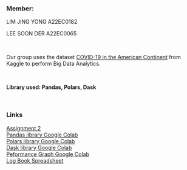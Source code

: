 ### Member:
<p>LIM JING YONG A22EC0182</p>
<p>LEE SOON DER A22EC0065</p>

<br>

Our group uses the dataset [COVID-19 in the American Continent](https://www.kaggle.com/datasets/tavoglc/covid19-in-the-american-continent/data?select=continental2.csv) from Kaggle to perform Big Data Analytics.

<br>

**<p>Library used: Pandas, Polars, Dask</p>**

<br>

### Links
[Assignment 2](https://github.com/Jingyong14/HPDP02/blob/main/2425/assignment/submission/Group_Shockwave/big_data.md)
<br>
[Pandas library Google Colab](https://colab.research.google.com/drive/1f-2D5nJEvXicxa16Qt-VEDMfa279nZLc?usp=sharing#scrollTo=rIwM8MZ_0pZO)
<br>
[Polars library Google Colab](https://colab.research.google.com/drive/1lzwhVm62mxMs00rsRQB7ycp2LnQmqlmj?usp=sharing)
<br>
[Dask library Google Colab](https://colab.research.google.com/drive/1fVwd_XRN0ipIYVOyB8UT7EjTQXyrhxu9?usp=sharing)
<br>
[Peformance Graph Google Colab](https://colab.research.google.com/drive/1Wd8PNJKB6aBPTY-TEEdfXcNwfQg0TiSI#scrollTo=i1-bG2YEeKBZ)
<br>
[Log Book Spreadsheet](https://docs.google.com/spreadsheets/d/1eV0fKQWh8hdMPSqWUbH2B96N_K2aj0hj/edit?gid=104175926#gid=104175926)
